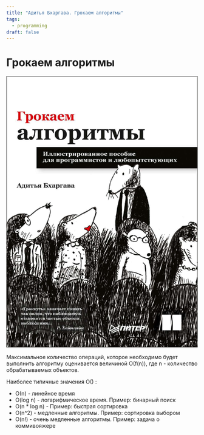 ```yaml
---
title: "Адитья Бхаргава. Грокаем алгоритмы"
tags:
  - programming
draft: false
---
```


# Грокаем алгоритмы

![coverage](../_resources/grokking_algorithms.jpg)

Максимальное количество операций, которое необходимо будет выполнить алгоритму оценивается величиной О(f(n)), где n - количество обрабатываемых объектов.

Наиболее типичные значения О() :

- О(n) - линейное время
- O(log n) - логарифмическое время. Пример: бинарный поиск
- O(n * log n) - Пример: быстрая сортировка
- O(n^2) - медленные алгоритмы. Пример: сортировка выбором
- O(n!) - очень медленные алгоритмы. Пример: задача о коммивояжере